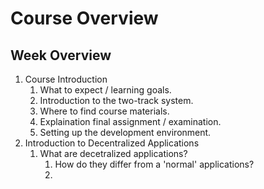 # Course Overview

## Week Overview
1. Course Introduction
   1. What to expect / learning goals.
   2. Introduction to the two-track system.
   3. Where to find course materials.
   4. Explaination final assignment / examination.
   5. Setting up the development environment.
2. Introduction to Decentralized Applications
   1. What are decetralized applications?
      1. How do they differ from a 'normal' applications?
      2. 